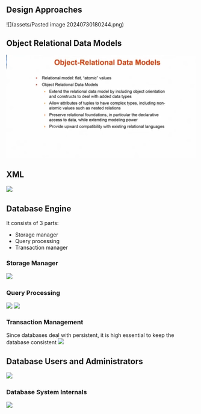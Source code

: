 ## Design Approaches

![](assets/Pasted image 20240730180244.png)

## Object Relational Data Models
![](assets/Pasted%20image%2020240730180609.png)
## XML
![](Pasted%20image%2020240730180713.png)

## Database Engine
It consists of 3 parts:
- Storage manager
- Query processing
- Transaction manager


### Storage Manager
![](Pasted%20image%2020240730200554.png)
### Query Processing
![](Pasted%20image%2020240730200704.png)
![](Pasted%20image%2020240730200858.png)
### Transaction Management
Since databases deal with persistent, it is high essential to keep the database consistent
![](Pasted%20image%2020240730201200.png)


## Database Users and Administrators
![](Pasted%20image%2020240730201434.png)

### Database System Internals
![](Pasted%20image%2020240730201836.png)
